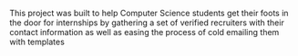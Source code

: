 This project was built to help Computer Science students get their foots in the door for internships by gathering a set of verified recruiters with their contact information as well as easing the process of cold emailing them with templates

